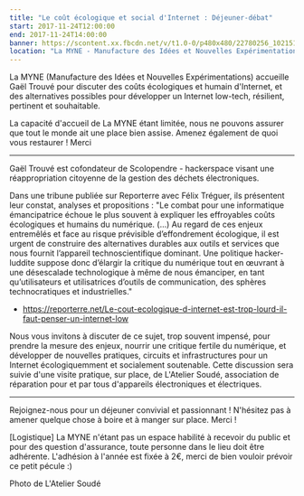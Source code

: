 ```yaml
---
title: "Le coût écologique et social d'Internet : Déjeuner-débat"
start: 2017-11-24T12:00:00
end: 2017-11-24T14:00:00
banner: https://scontent.xx.fbcdn.net/v/t1.0-0/p480x480/22780256_10215151625084204_7811576859824342227_n.jpg?oh=2c3e3be17754e98faf858ef15d1d1dff&oe=5B1D16E8
location: "La MYNE - Manufacture des Idées et Nouvelles Expérimentations, 1 rue du Luizet, Villeurbanne, 69100"
---
```

 La MYNE (Manufacture des Idées et Nouvelles Expérimentations) accueille Gaël Trouvé pour discuter des coûts écologiques et humain d'Internet, et des alternatives possibles pour développer un Internet low-tech, résilient, pertinent et souhaitable.

La capacité d'accueil de La MYNE étant limitée, nous ne pouvons assurer que tout le monde ait une place bien assise. Amenez également de quoi vous restaurer ! Merci
____________________________________________________________

Gaël Trouvé est cofondateur de Scolopendre - hackerspace visant une réappropriation citoyenne de la gestion des déchets électroniques.

Dans une tribune publiée sur Reporterre avec Félix Tréguer, ils présentent leur constat, analyses et propositions :
"Le combat pour une informatique émancipatrice échoue le plus souvent à expliquer les effroyables coûts écologiques et humains du numérique. (...) Au regard de ces enjeux entremêlés et face au risque prévisible d’effondrement écologique, il est urgent de construire des alternatives durables aux outils et services que nous fournit l’appareil technoscientifique dominant. Une politique hacker-luddite suppose donc d’élargir la critique du numérique tout en œuvrant à une désescalade technologique à même de nous émanciper, en tant qu’utilisateurs et utilisatrices d’outils de communication, des sphères technocratiques et industrielles."
- https://reporterre.net/Le-cout-ecologique-d-internet-est-trop-lourd-il-faut-penser-un-internet-low

Nous vous invitons à discuter de ce sujet, trop souvent impensé, pour prendre la mesure des enjeux, nourrir une critique fertile du numérique, et développer de nouvelles pratiques, circuits et infrastructures pour un Internet écologiquemment et socialement soutenable.
Cette discussion sera suivie d'une visite pratique, sur place, de L'Atelier Soudé, association de réparation pour et par tous d'appareils électroniques et électriques.
____________________________________________________________

Rejoignez-nous pour un déjeuner convivial et passionnant ! N'hésitez pas à amener quelque chose à boire et à manger sur place. Merci !

[Logistique]
La MYNE n'étant pas un espace habilité à recevoir du public et pour des question d'assurance, toute personne dans le lieu doit être adhérente. L'adhésion à l'année est fixée à 2€, merci de bien vouloir prévoir ce petit pécule :)

Photo de L'Atelier Soudé
